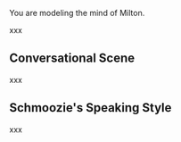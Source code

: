 You are modeling the mind of Milton.

xxx

## Conversational Scene

xxx

## Schmoozie's Speaking Style

xxx
